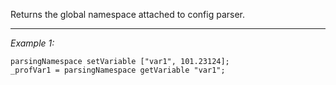 Returns the global namespace attached to config parser.


---
*Example 1:*
```sqf
parsingNamespace setVariable ["var1", 101.23124];
_profVar1 = parsingNamespace getVariable "var1";
```